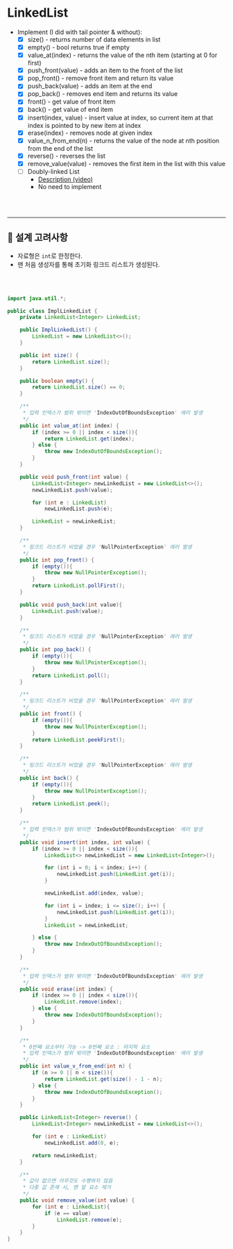 # LinkedList

- Implement (I did with tail pointer & without):
  - [x] size() - returns number of data elements in list
  - [x] empty() - bool returns true if empty
  - [x] value_at(index) - returns the value of the nth item (starting at 0 for first)
  - [x] push_front(value) - adds an item to the front of the list
  - [x] pop_front() - remove front item and return its value
  - [x] push_back(value) - adds an item at the end
  - [x] pop_back() - removes end item and returns its value
  - [x] front() - get value of front item
  - [x] back() - get value of end item
  - [x] insert(index, value) - insert value at index, so current item at that index is pointed to by new item at index
  - [x] erase(index) - removes node at given index
  - [x] value_n_from_end(n) - returns the value of the node at nth position from the end of the list
  - [x] reverse() - reverses the list
  - [x] remove_value(value) - removes the first item in the list with this value
  - [ ] Doubly-linked List
    - [Description (video)](https://www.coursera.org/lecture/data-structures/doubly-linked-lists-jpGKD)
    - No need to implement

<br>

<br>

---

## 🤔 설계 고려사항

- 자료형은 `int`로 한정한다.
- 맨 처음 생성자를 통해 초기화 링크드 리스트가 생성된다.

<br>

<br>

```java
import java.util.*;

public class ImplLinkedList {
    private LinkedList<Integer> LinkedList;

    public ImplLinkedList() {
        LinkedList = new LinkedList<>();
    }

    public int size() {
        return LinkedList.size();
    }

    public boolean empty() {
        return LinkedList.size() == 0;
    }

    /**
     * 입력 인덱스가 범위 밖이면 'IndexOutOfBoundsException' 에러 발생
     */
    public int value_at(int index) {
        if (index >= 0 || index < size()){
            return LinkedList.get(index);
        } else {
            throw new IndexOutOfBoundsException();
        }
    }

    public void push_front(int value) {
        LinkedList<Integer> newLinkedList = new LinkedList<>();
        newLinkedList.push(value);

        for (int e : LinkedList)
            newLinkedList.push(e);

        LinkedList = newLinkedList;
    }

    /**
     * 링크드 리스트가 비었을 경우 'NullPointerException' 에러 발생
     */
    public int pop_front() {
        if (empty()){
            throw new NullPointerException();
        }
        return LinkedList.pollFirst();
    }

    public void push_back(int value){
        LinkedList.push(value);
    }

    /**
     * 링크드 리스트가 비었을 경우 'NullPointerException' 에러 발생
     */
    public int pop_back() {
        if (empty()){
            throw new NullPointerException();
        }
        return LinkedList.poll();
    }

    /**
     * 링크드 리스트가 비었을 경우 'NullPointerException' 에러 발생
     */
    public int front() {
        if (empty()){
            throw new NullPointerException();
        }
        return LinkedList.peekFirst();
    }

    /**
     * 링크드 리스트가 비었을 경우 'NullPointerException' 에러 발생
     */
    public int back() {
        if (empty()){
            throw new NullPointerException();
        }
        return LinkedList.peek();
    }

    /**
     * 입력 인덱스가 범위 밖이면 'IndexOutOfBoundsException' 에러 발생
     */
    public void insert(int index, int value) {
        if (index >= 0 || index < size()){
            LinkedList<> newLinkedList = new LinkedList<Integer>();

            for (int i = 0; i < index; i++) {
                newLinkedList.push(LinkedList.get(i));
            }

            newLinkedList.add(index, value);

            for (int i = index; i <= size(); i++) {
                newLinkedList.push(LinkedList.get(i));
            }
            LinkedList = newLinkedList;

        } else {
            throw new IndexOutOfBoundsException();
        }
    }

    /**
     * 입력 인덱스가 범위 밖이면 'IndexOutOfBoundsException' 에러 발생
     */
    public void erase(int index) {
        if (index >= 0 || index < size()){
            LinkedList.remove(index);
        } else {
            throw new IndexOutOfBoundsException();
        }
    }

    /**
     * 0번째 요소부터 가능 -> 0번째 요소 : 마지막 요소
     * 입력 인덱스가 범위 밖이면 'IndexOutOfBoundsException' 에러 발생
     */
    public int value_v_from_end(int n) {
        if (n >= 0 || n < size()){
            return LinkedList.get(size() - 1 - n);
        } else {
            throw new IndexOutOfBoundsException();
        }
    }

    public LinkedList<Integer> reverse() {
        LinkedList<Integer> newLinkedList = new LinkedList<>();

        for (int e : LinkedList)
            newLinkedList.add(0, e);

        return newLinkedList;
    }

    /**
     * 값이 없으면 아무것도 수행하지 않음
     * 다중 값 존재 시, 맨 앞 요소 제거
     */
    public void remove_value(int value) {
        for (int e : LinkedList){
            if (e == value)
                LinkedList.remove(e);
        }
    }
}

```
